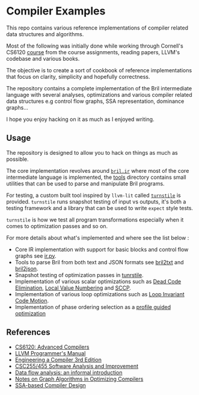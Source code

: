 # Compiler Examples

This repo contains various reference implementations of compiler related data 
structures and algorithms.

Most of the following was initially done while working through Cornell's CS6120
[course](https://www.cs.cornell.edu/courses/cs6120/2023fa/self-guided/) from
the course assignments, reading papers, LLVM's codebase and various books.

The objective is to create a sort of cookbook of reference implementations that
focus on clarity, simplicity and hopefully correctness. 

The repository contains a complete implementation of the Bril intermediate
language with several analyses, optimizations and various compiler related
data structures e.g control flow graphs, SSA representation, dominance graphs...

I hope you enjoy hacking on it as much as I enjoyed writing.

## Usage

The repository is designed to allow you to hack on things as much as possible.

The core implementation revolves around [`bril.ir`](bril/core/ir.py) where most
of the core intermediate language is implemented, the [tools](bril/tools/) directory
contains small utilities that can be used to parse and manipulate Bril programs.

For testing, a custom built tool inspired by `llvm-lit` called [`turnstile`](turnstile/turnstile.py)
is provided. `turnstile` runs snapshot testing of input vs outputs, it's both a
testing framework and a library that can be used to write `expect` style tests.

`turnstile` is how we test all program transformations especially when it comes
to optimization passes and so on.

For more details about what's implemented and where see the list below :

* Core IR implementation with support for basic blocks and control flow graphs see [ir.py](bril/core/ir.py).
* Tools to parse Bril from both text and JSON formats see [bril2txt](bril/tools/bril2ir.py) and [bril2json](bril/tools/bril2json.py).
* Snapshot testing of optimization passes in [tunrstile](turnstile/turnstile.py).
* Implementation of various scalar optimizations such as [Dead Code Elimination](bril/core/dce.py), 
[Local Value Numbering](bril/core/lvn.py) and [SCCP](bril/core/sccp.py).
* Implementation of various loop optimizations such as [Loop Invariant Code Motion](bril/core/licm.py).
* Implementation of phase ordering selection as a [profile guided optimization](bril/core/pgo.py)

## References

* [CS6120: Advanced Compilers](https://www.cs.cornell.edu/courses/cs6120/2023fa/self-guided/)
* [LLVM Programmer's Manual](https://llvm.org/docs/ProgrammersManual.html)
* [Engineering a Compiler 3rd Edition](https://www.sciencedirect.com/book/9780128154120/engineering-a-compiler)
* [CSC255/455 Software Analysis and Improvement](https://www.cs.rochester.edu/~sree/courses/csc-255-455/spring-2020/schedule.html)
* [Data flow analysis: an informal introduction](https://clang.llvm.org/docs/DataFlowAnalysisIntro.html)
* [Notes on Graph Algorithms in Optimizing Compilers](https://www.cs.umb.edu/~offner/files/flow_graph.pdf)
* [SSA-based Compiler Design](https://link.springer.com/book/10.1007/978-3-030-80515-9)